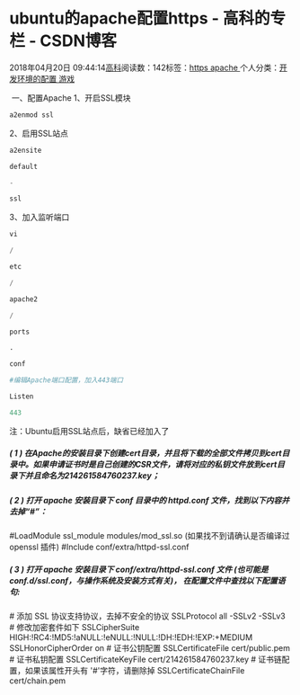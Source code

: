 
# ubuntu的apache配置https - 高科的专栏 - CSDN博客

2018年04月20日 09:44:14[高科](https://me.csdn.net/pbymw8iwm)阅读数：142标签：[https																](https://so.csdn.net/so/search/s.do?q=https&t=blog)[apache																](https://so.csdn.net/so/search/s.do?q=apache&t=blog)[
							](https://so.csdn.net/so/search/s.do?q=https&t=blog)个人分类：[开发环境的配置																](https://blog.csdn.net/pbymw8iwm/article/category/1219848)[游戏																](https://blog.csdn.net/pbymw8iwm/article/category/1252249)[
							](https://blog.csdn.net/pbymw8iwm/article/category/1219848)


﻿﻿
一、配置Apache
1、开启SSL模块
```python
a2enmod ssl
```
2、启用SSL站点
```python
a2ensite
```
```python
default
```
```python
-
```
```python
ssl
```
3、加入监听端口
```python
vi
```
```python
/
```
```python
etc
```
```python
/
```
```python
apache2
```
```python
/
```
```python
ports
```
```python
.
```
```python
conf
```
```python
#编辑Apache端口配置，加入443端口
```
```python
Listen
```
```python
443
```
注：Ubuntu启用SSL站点后，缺省已经加入了
##### ( 1 ) 在Apache的安装目录下创建cert目录，并且将下载的全部文件拷贝到cert目录中。如果申请证书时是自己创建的CSR文件，请将对应的私钥文件放到cert目录下并且命名为214261584760237.key；
##### ( 2 ) 打开 apache 安装目录下 conf 目录中的 httpd.conf 文件，找到以下内容并去掉“\#”：
\#LoadModule ssl_module modules/mod_ssl.so (如果找不到请确认是否编译过 openssl 插件)
\#Include conf/extra/httpd-ssl.conf
##### ( 3 ) 打开 apache 安装目录下 conf/extra/httpd-ssl.conf 文件 (也可能是conf.d/ssl.conf，与操作系统及安装方式有关)， 在配置文件中查找以下配置语句:
\# 添加 SSL 协议支持协议，去掉不安全的协议
SSLProtocol all -SSLv2 -SSLv3
\# 修改加密套件如下
SSLCipherSuite HIGH:!RC4:!MD5:!aNULL:!eNULL:!NULL:!DH:!EDH:!EXP:+MEDIUM
SSLHonorCipherOrder on
\# 证书公钥配置
SSLCertificateFile cert/public.pem
\# 证书私钥配置
SSLCertificateKeyFile cert/214261584760237.key
\# 证书链配置，如果该属性开头有 '\#'字符，请删除掉
SSLCertificateChainFile cert/chain.pem


